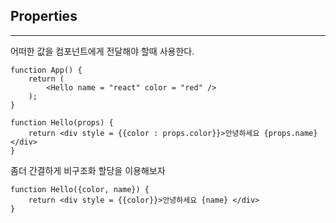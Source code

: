 ## Properties
---
어떠한 값을 컴포넌트에게 전달해야 할때 사용한다.
<br>

```JS
function App() {
    return (
        <Hello name = "react" color = "red" />
    );
}

function Hello(props) {
    return <div style = {{color : props.color}}>안녕하세요 {props.name} </div>
}
```
좀더 간결하게 비구조화 할당을 이용해보자
```JS
function Hello({color, name}) {
    return <div style = {{color}}>안녕하세요 {name} </div>
}
```